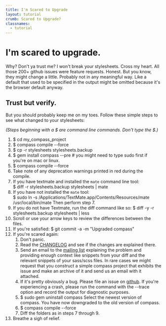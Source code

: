 ```yaml
---
title: I'm Scared to Upgrade
layout: tutorial
crumb: Scared to Upgrade?
classnames:
  - tutorial
---
```

# I'm scared to upgrade.

Why? Don't ya trust me? I won't break your stylesheets. Cross my heart. All those
200+ github issues were feature requests. Honest. But you know, they might change
a little. Probably not in any meaningful way. Like a default that used to be
specified in the output might be omitted because it's the browser default anyway.

## Trust but verify.

But you should probably keep me on my toes. Follow these simple steps to see
what changed to your stylesheets:

*(Steps beginning with a $ are command line commands. Don't type the $.)*

1. $ cd my_compass_project
2. $ compass compile --force
3. $ cp -r stylesheets stylesheets.backup
4. $ gem install compass --pre # you might need to type sudo first if you're on mac or linux.
5. $ compass compile --force
6. Take note of any deprecation warnings printed in red during the compile.
7. If you have textmate and installed the `mate` command line tool:<br>
   $ diff -r stylesheets.backup stylesheets | mate
8. If you have not installed the `mate` tool:<br>
   $ sudo ln -s /Applications/TextMate.app/Contents/Resources/mate /usr/local/bin/mate
   Then perform step 7.
9. If you do not have Textmate, run the diff command like so:
   $ diff -y -r stylesheets.backup stylesheets | less
10. Scroll or use your arrow keys to review the differences between the files.
11. If you're satisfied: $ git commit -a -m "Upgraded compass"
12. If you're scared again:
    1. Don't panic.
    2. Read the [CHANGELOG](http://compass-style.org/docs/CHANGELOG/) and
       see if the changes are explained there.
    3. Send an email to the [mailing list](http://groups.google.com/group/compass-users)
       explaining the problem and providing enough context like snippets from your diff
       and the relevant snippets of your sass/scss files. In rare cases we might request
       that you construct a simple compass project that exhibits the issue and make an
       archive of it and send us an email with it attached.
    4. If it's pretty obviously a bug. Please file an issue
       on [github](http://github.com/chriseppstein/compass/issues). If you're experiencing
       a crash, please run the command with the --trace option and record the output for
       diagnostic purposes.
    5. $ sudo gem uninstall compass
       Select the newest version of compass. You have now downgraded to the old
       version of compass.
    6. $ compass compile --force
    7. Diff the folders as in steps 7 through 9.
13. Breathe a sigh of relief.
       
       

